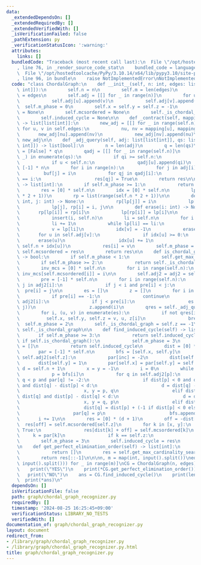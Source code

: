 ```yaml
---
data:
  _extendedDependsOn: []
  _extendedRequiredBy: []
  _extendedVerifiedWith: []
  _isVerificationFailed: false
  _pathExtension: py
  _verificationStatusIcon: ':warning:'
  attributes:
    links: []
  bundledCode: "Traceback (most recent call last):\n  File \"/opt/hostedtoolcache/PyPy/3.10.14/x64/lib/pypy3.10/site-packages/onlinejudge_verify/documentation/build.py\"\
    , line 76, in _render_source_code_stat\n    bundled_code = language.bundle(\n\
    \  File \"/opt/hostedtoolcache/PyPy/3.10.14/x64/lib/pypy3.10/site-packages/onlinejudge_verify/languages/python.py\"\
    , line 96, in bundle\n    raise NotImplementedError\nNotImplementedError\n"
  code: "class ChordalGraph:\n    def __init__(self, n: int, edges: list[tuple[int,\
    \ int]]):\n        self.n = n\n        self.m = len(edges)\n        self.edges\
    \ = edges\n        self.adj = [[] for _ in range(n)]\n        for u, v in edges:\n\
    \            self.adj[u].append(v)\n            self.adj[v].append(u)\n      \
    \  self.m_phase = 0\n        self.x = self.y = self.z = -1\n        self.adj2\
    \ = None\n        self.mcsordered = None\n        self._is_chordal_graph = None\n\
    \        self.induced_cycle = None\n\n    def _contract(self, mapping: list[int])\
    \ -> list[list[int]]:\n        new_adj = [[] for _ in range(self.n)]\n       \
    \ for u, v in self.edges:\n            nu, nv = mapping[u], mapping[v]\n     \
    \       new_adj[nu].append(nv)\n            new_adj[nv].append(nu)\n        return\
    \ new_adj\n\n    def _adj_query(self, adj: list[list[int]], qs: list[tuple[int,\
    \ int]]) -> list[bool]:\n        n = len(adj)\n        q = len(qs)\n        res\
    \ = [False] * q\n        qadj = [[] for _ in range(self.n)]\n        for qi, (u,\
    \ _) in enumerate(qs):\n            if qi >= self.n:\n                break\n\
    \            if u < self.n:\n                qadj[u].append(qi)\n        buf =\
    \ [-1] * n\n        for i in range(n):\n            for j in adj[i]:\n       \
    \         buf[j] = i\n            for qj in qadj[i]:\n                if buf[qs[qj][1]]\
    \ == i:\n                    res[qj] = True\n        return res\n\n    def get_max_cardinality_search_order(self)\
    \ -> list[int]:\n        if self.m_phase >= 1:\n            return self.mcsordered\n\
    \        res = [0] * self.n\n        idx = [0] * self.n\n        lp = list(range(self.n\
    \ * 2 + 1))\n        rp = list(range(self.n * 2 + 1))\n\n        def insert(i:\
    \ int, j: int) -> None:\n            rp[lp[j]] = i\n            lp[i] = lp[j]\n\
    \            lp[j], rp[i] = i, j\n\n        def erase(i: int) -> None:\n     \
    \       rp[lp[i]] = rp[i]\n            lp[rp[i]] = lp[i]\n\n        for i in range(self.n):\n\
    \            insert(i, self.n)\n        li = self.n\n        for i in range(self.n):\n\
    \            li += 1\n            while lp[li] == li:\n                li -= 1\n\
    \            v = lp[li]\n            idx[v] = -1\n            erase(v)\n     \
    \       for u in self.adj[v]:\n                if idx[u] >= 0:\n             \
    \       erase(u)\n                    idx[u] += 1\n                    insert(u,\
    \ self.n + idx[u])\n            res[i] = v\n        self.m_phase = 1\n       \
    \ self.mcsordered = res\n        return res\n\n    def is_chordal_graph(self)\
    \ -> bool:\n        if self.m_phase < 1:\n            self.get_max_cardinality_search_order()\n\
    \        if self.m_phase >= 2:\n            return self._is_chordal_graph\n\n\
    \        inv_mcs = [0] * self.n\n        for i in range(self.n):\n           \
    \ inv_mcs[self.mcsordered[i]] = i\n\n        self.adj2 = adj2 = self._contract(inv_mcs)\n\
    \        pre = [-1] * self.n\n        for i in range(self.n):\n            for\
    \ j in adj2[i]:\n                if j < i and pre[i] < j:\n                  \
    \  pre[i] = j\n\n        es = []\n        z = []\n        for i in range(self.n):\n\
    \            if pre[i] == -1:\n                continue\n            for j in\
    \ adj2[i]:\n                if j < pre[i]:\n                    es.append((pre[i],\
    \ j))\n                    z.append(i)\n        qres = self._adj_query(adj2, es)\n\
    \        for i, (u, v) in enumerate(es):\n            if not qres[i]:\n      \
    \          self.x, self.y, self.z = v, u, z[i]\n                break\n      \
    \  self.m_phase = 2\n        self._is_chordal_graph = self.z == -1\n        return\
    \ self._is_chordal_graph\n\n    def find_induced_cycle(self) -> list[int]:\n \
    \       if self.m_phase >= 3:\n            return self.induced_cycle\n       \
    \ if self.is_chordal_graph():\n            self.m_phase = 3\n            self.induced_cycle\
    \ = []\n            return self.induced_cycle\n        dist = [0] * self.n\n \
    \       par = [-1] * self.n\n        bfs = [self.x, self.y]\n        for inc in\
    \ self.adj2[self.z]:\n            par[inc] = -2\n        dist[self.x] = -1\n \
    \       dist[self.y] = 1\n        par[self.x] = par[self.y] = self.z\n       \
    \ d = self.n + 1\n        x = y = -1\n        i = 0\n        while i < len(bfs):\n\
    \            p = bfs[i]\n            for q in self.adj2[p]:\n                if\
    \ q < p and par[q] != -2:\n                    if dist[p] < 0 and dist[q] > 0\
    \ and dist[q] - dist[p] < d:\n                        d = dist[q] - dist[p]\n\
    \                        x, y = p, q\n                    elif dist[p] > 0 and\
    \ dist[q] and dist[p] - dist[q] < d:\n                        d = dist[p] - dist[q]\n\
    \                        x, y = q, p\n                    elif dist[q] == 0:\n\
    \                        dist[q] = dist[p] + (-1 if dist[p] < 0 else 1)\n    \
    \                    par[q] = p\n                        bfs.append(q)\n     \
    \       i += 1\n\n        res = [0] * (d + 1)\n        off = -dist[x]\n      \
    \  res[off] = self.mcsordered[self.z]\n        for k in [x, y]:\n            while\
    \ True:\n                res[dist[k] + off] = self.mcsordered[k]\n           \
    \     k = par[k]\n                if k == self.z:\n                    break\n\
    \        self.m_phase = 3\n        self.induced_cycle = res\n        return self.induced_cycle\n\
    \n    def get_perfect_elimination_order(self) -> list[int]:\n        if not self.is_chordal_graph():\n\
    \            return []\n        res = self.get_max_cardinality_search_order()\n\
    \        return res[::-1]\n\n\nn, m = map(int, input().split())\nedges = [tuple(map(int,\
    \ input().split())) for _ in range(m)]\nCG = ChordalGraph(n, edges)\nif CG.is_chordal_graph():\n\
    \    print(\"YES\")\n    print(*CG.get_perfect_elimination_order())\nelse:\n \
    \   print(\"NO\")\n    ans = CG.find_induced_cycle()\n    print(len(ans))\n  \
    \  print(*ans)\n"
  dependsOn: []
  isVerificationFile: false
  path: graph/chordal_graph_recognizer.py
  requiredBy: []
  timestamp: '2024-08-25 16:25:45+09:00'
  verificationStatus: LIBRARY_NO_TESTS
  verifiedWith: []
documentation_of: graph/chordal_graph_recognizer.py
layout: document
redirect_from:
- /library/graph/chordal_graph_recognizer.py
- /library/graph/chordal_graph_recognizer.py.html
title: graph/chordal_graph_recognizer.py
---
```

